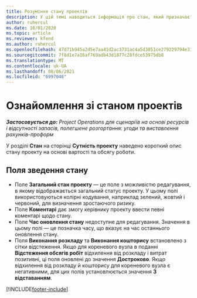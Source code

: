 ```yaml
---
title: Розуміння стану проектів
description: У цій темі наводиться інформація про стан, який призначається проектам у Dynamics 365 Project Operations.
author: ruhercul
ms.date: 10/01/2020
ms.topic: article
ms.reviewer: kfend
ms.author: ruhercul
ms.openlocfilehash: 47d71b945a2d5e7aa41d2ac3731ac4a5d3051ce279229794e31c9673f688130e
ms.sourcegitcommit: 7f8d1e7a16af769adb43d1877c28fdce53975db8
ms.translationtype: MT
ms.contentlocale: uk-UA
ms.lasthandoff: 08/06/2021
ms.locfileid: "6997046"
---
```

# <a name="understand-project-status"></a>Ознайомлення зі станом проектів

_**Застосовується до:** Project Operations для сценаріїв на основі ресурсів і відсутності запасів, полегшене розгортання: угоди та виставлення рахунків-проформ_


У розділі **Стан** на сторінці **Сутність проекту** наведено короткий опис стану проекту на основі вартості та обсягу роботи.


## <a name="status-summary-fields"></a>Поля зведення стану

- Поле **Загальний стан проекту** — це поле з можливістю редагування, в якому відображається загальний статус проекту. У цьому полі використовуються колірні кодування, наприклад зелений, жовтий і червоний, для визначення зростаючого ризику. 
- Поле **Коментарі** дає змогу керівнику проекту ввести певні коментарі щодо стану. 
- Поле **Час оновлення стану** недоступне для редагування. Значення в цьому полі — це позначка часу, що вказує на час останнього оновлення стану.
- Поля **Виконання розкладу** та **Виконання кошторису** встановлено з сітки відстеження. Якщо для кореневого вузла в поданні **Відстеження обсягів робіт** відхилення від розкладу і витрат позитивні, ці поля оновлені до значення **Достроково**. Якщо відхилення від розкладу й кошторису для кореневого вузла є негативними, для цих полів установлюється значення **З відставанням**.


[!INCLUDE[footer-include](../includes/footer-banner.md)]